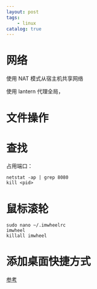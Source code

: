 ```yaml
---
layout: post
tags: 
    - linux
catalog: true
---
```


# 网络
使用 NAT 模式从宿主机共享网络

使用 lantern 代理全局，

# 文件操作

# 查找
占用端口：
```
netstat -ap | grep 8080
kill <pid>
```

# 鼠标滚轮
```
sudo nano ~/.imwheelrc
imwheel
killall imwheel
```

# 添加桌面快捷方式
[参考](https://blog.csdn.net/xudailong_blog/article/details/78797559)